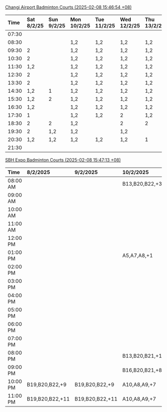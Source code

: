 [Changi Airport Badminton Courts (2025-02-08 15:46:54 +08)](https://www.carc.org.sg/FacilityBooking.aspx)

| Time   | Sat 8/2/25   | Sun 9/2/25   | Mon 10/2/25   | Tue 11/2/25   | Wed 12/2/25   | Thu 13/2/25   | Fri 14/2/25   |
|:-------|:-------------|:-------------|:--------------|:--------------|:--------------|:--------------|:--------------|
| 07:30  |              |              |               |               |               |               |               |
| 08:30  |              |              | 1,2           | 1,2           | 1,2           | 1,2           | 1,2           |
| 09:30  | 2            |              | 1,2           | 1,2           | 1,2           | 1,2           | 1,2           |
| 10:30  | 2            |              | 1,2           | 1,2           | 1,2           | 1,2           | 1,2           |
| 11:30  | 1,2          |              | 1,2           | 1,2           | 1,2           | 1,2           | 1,2           |
| 12:30  | 2            |              | 1,2           | 1,2           | 1,2           | 1,2           | 1,2           |
| 13:30  | 2            |              | 1,2           | 1,2           | 1,2           | 1,2           | 1,2           |
| 14:30  | 1,2          | 1            | 1,2           | 1,2           | 1,2           | 1,2           | 1,2           |
| 15:30  | 1,2          | 2            | 1,2           | 1,2           | 1,2           | 1,2           | 1,2           |
| 16:30  | 1,2          |              | 1,2           | 1,2           | 1,2           | 1,2           | 1,2           |
| 17:30  | 1            |              | 1,2           | 1,2           | 2             | 1,2           | 1,2           |
| 18:30  | 2            | 2            | 1,2           |               | 2             | 2             | 1             |
| 19:30  | 2            | 1,2          | 1,2           |               | 1,2           |               |               |
| 20:30  | 1,2          | 1,2          | 1,2           | 1,2           | 1,2           | 1             |               |
| 21:30  |              |              |               |               |               |               |               |

[SBH Expo Badminton Courts (2025-02-08 15:47:13 +08)](https://singaporebadmintonhall.getomnify.com/widgets/O3MRKGBH359GA55KHMG1RD)

| Time     | 8/2/2025        | 9/2/2025        | 10/2/2025      | 11/2/2025      | 12/2/2025      | 13/2/2025      | 14/2/2025      |
|:---------|:----------------|:----------------|:---------------|:---------------|:---------------|:---------------|:---------------|
| 08:00 AM |                 |                 | B13,B20,B22,+3 | B19,B21,B22,+8 | B19,B21,B22,+9 | B19,B21,B22,+8 | B19,B21,B22,+9 |
| 09:00 AM |                 |                 |                | B19,B21,B22,+9 | B19,B21,B22,+9 | B19,B21,B22,+9 | B20,B21,B22,+7 |
| 10:00 AM |                 |                 |                | B19,B21,B22,+6 | B19,B20,B21,+3 | B19,B20,B22,+6 | B18,B20,B21,+6 |
| 11:00 AM |                 |                 |                | B20,B21,B22,+5 | B19,B20,B21,+5 | B19,B20,B22,+6 | B19,B20,B21,+8 |
| 12:00 PM |                 |                 |                | B19,B21,B22,+9 | B19,B21,B22,+9 | B19,B21,B22,+9 | B19,B21,B22,+9 |
| 01:00 PM |                 |                 | A5,A7,A8,+1    | B19,B21,B22,+9 | B19,B21,B22,+9 | B19,B21,B22,+9 | B19,B21,B22,+8 |
| 02:00 PM |                 |                 |                | B19,B21,B22,+6 | B19,B21,B22,+8 | B19,B21,B22,+9 | B19,B20,B21,+4 |
| 03:00 PM |                 |                 |                | B12            | B19,B20,B21,+5 | B19,B21,B22,+4 | B19,B20,B21,+3 |
| 04:00 PM |                 |                 |                |                | B13,B16,B21,+2 |                |                |
| 05:00 PM |                 |                 |                |                |                |                |                |
| 06:00 PM |                 |                 |                |                |                |                |                |
| 07:00 PM |                 |                 |                |                |                |                |                |
| 08:00 PM |                 |                 | B13,B20,B21,+1 |                |                |                |                |
| 09:00 PM |                 |                 | B16,B20,B21,+8 |                |                |                |                |
| 10:00 PM | B19,B20,B22,+9  | B19,B20,B22,+9  | A10,A8,A9,+7   |                |                |                |                |
| 11:00 PM | B19,B20,B22,+11 | B19,B20,B22,+11 | A10,A8,A9,+7   |                |                |                |                |
